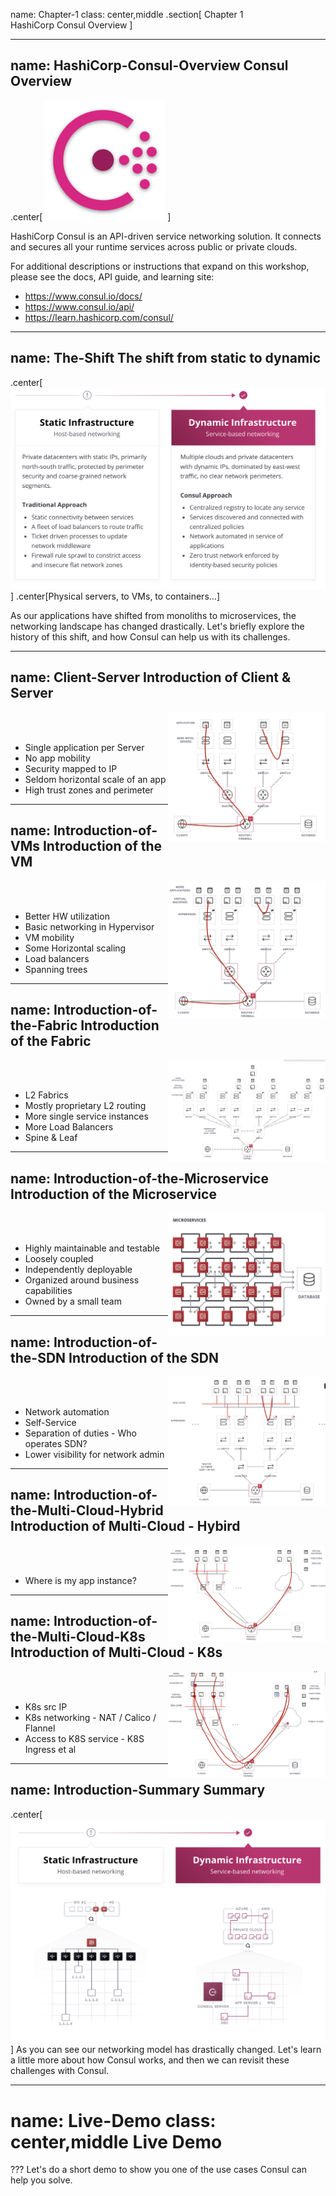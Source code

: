 name: Chapter-1
class: center,middle
.section[
Chapter 1  
HashiCorp Consul Overview
]

---
name: HashiCorp-Consul-Overview
Consul Overview
-------------------------
.center[
![:scale 20%](images/consul_logo.png)
]

HashiCorp Consul is an API-driven service networking solution. It connects and secures all your runtime services across public or private clouds.

For additional descriptions or instructions that expand on this workshop, please see the docs, API guide, and learning site:
* https://www.consul.io/docs/
* https://www.consul.io/api/
* https://learn.hashicorp.com/consul/

---
name: The-Shift
The shift from static to dynamic
-------------------------
.center[![:scale 60%](images/static_to_dynamic.png)]
.center[Physical servers, to VMs, to containers...]

As our applications have shifted from monoliths to microservices, the networking landscape has changed drastically. Let's briefly explore the history  of this shift, and how Consul can help us with its  challenges.

---
name: Client-Server
Introduction of Client & Server
-------------------------
<img align="right" width="50%" src="images/client_server_flow.png">

<br><br>
* Single application per Server
* No app mobility
* Security mapped to IP
* Seldom horizontal scale of an app
* High trust zones and perimeter

---
name: Introduction-of-VMs
Introduction of the VM
-------------------------
<img align="right" width="50%" src="images/vm_flow.png">

<br><br>
* Better HW utilization
* Basic networking in Hypervisor
* VM mobility
* Some Horizontal scaling
* Load balancers
* Spanning trees

---
name: Introduction-of-the-Fabric
Introduction of the Fabric
-------------------------
<img align="right" width="50%" src="images/fabric_flow.png">

<br><br>
* L2 Fabrics
* Mostly proprietary L2 routing
* More single service instances
* More Load Balancers
* Spine & Leaf

---
name: Introduction-of-the-Microservice
Introduction of the Microservice
-------------------------
<img align="right" width="50%" src="images/microservices.png">

<br><br>
* Highly maintainable and testable
* Loosely coupled
* Independently deployable
* Organized around business capabilities
* Owned by a small team

---
name: Introduction-of-the-SDN
Introduction of the SDN
-------------------------
<img align="right" width="50%" src="images/sdn_flow.png">

<br><br>
* Network automation
* Self-Service
* Separation of duties - Who operates SDN?
* Lower visibility for network admin

---
name: Introduction-of-the-Multi-Cloud-Hybrid
Introduction of Multi-Cloud - Hybird
-------------------------
<img align="right" width="50%" src="images/hybrid_cloud_flow.png">

<br><br>
* Where is my app instance?

---
name: Introduction-of-the-Multi-Cloud-K8s
Introduction of Multi-Cloud - K8s
-------------------------
<img align="right" width="50%" src="images/hybrid_k8s_flow.png">

<br><br>
* K8s src IP
* K8s networking - NAT / Calico / Flannel
* Access to K8S service - K8S Ingress et al

---
name: Introduction-Summary
Summary
-------------------------
.center[![:scale 60%](images/static_to_dynamic_flow.png)]
As you can see our networking model has drastically changed.
Let's learn a little more about how Consul works, and then we can revisit these challenges with Consul.

---
name: Live-Demo
class: center,middle
Live Demo
=========================

???
Let's do a short demo to show you one of the use cases Consul can help you solve.